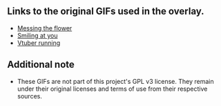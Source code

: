 ## Links to the original GIFs used in the overlay.

- [Messing the flower](https://tenor.com/view/ouro-kronii-kronii-suki-suki-daisuki-kronii-suki-suki-daisuki-maidronii-gif-4133320392935686848)
- [Smiling at you](https://tenor.com/view/cute-gif-25525174)
- [Vtuber running](https://tenor.com/view/anime-vtuber-cute-anime-girl-excited-anime-girl-excited-gif-gif-5278977548408975334)

## Additional note
- These GIFs are not part of this project's GPL v3 license. They remain under their original licenses and terms of use from their respective sources.
